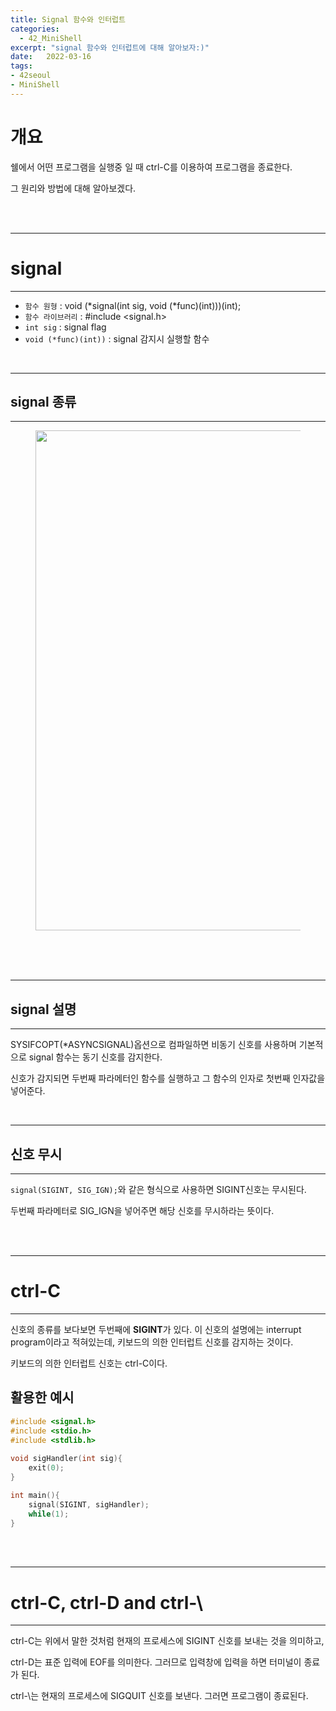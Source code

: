 ```yaml
---
title: Signal 함수와 인터럽트
categories: 
  - 42_MiniShell
excerpt: "signal 함수와 인터럽트에 대해 알아보자:)"
date:   2022-03-16
tags:
- 42seoul
- MiniShell
---
```


# 개요


쉘에서 어떤 프로그램을 실행중 일 때 ctrl-C를 이용하여 프로그램을 종료한다.

그 원리와 방법에 대해 알아보겠다.


<br />
<br />

---

# signal

---

* `함수 원형` : void (*signal(int sig, void (*func)(int)))(int);
* `함수 라이브러리` : #include <signal.h>
* `int sig` : signal flag
* `void (*func)(int))` : signal 감지시 실행할 함수

<br />

---

## signal 종류

---

<figure>
	<a href="https://user-images.githubusercontent.com/79088896/158511529-7aa13ae2-2486-42f4-b039-77535ab18ea8.png">
		<img src="https://user-images.githubusercontent.com/79088896/158511529-7aa13ae2-2486-42f4-b039-77535ab18ea8.png"  width="800px;">
	</a>
</figure>


<br />
<br />

<br />

---

## signal 설명

---

SYSIFCOPT(*ASYNCSIGNAL)옵션으로 컴파일하면 비동기 신호를 사용하며 기본적으로 signal 함수는 동기 신호를 감지한다.

신호가 감지되면 두번째 파라메터인 함수를 실행하고 그 함수의 인자로 첫번째 인자값을 넣어준다.

<br />

---

## 신호 무시

---

`signal(SIGINT, SIG_IGN);`와 같은 형식으로 사용하면 SIGINT신호는 무시된다.

두번째 파라메터로 SIG_IGN을 넣어주면 해당 신호를 무시하라는 뜻이다.


<br />
<br />

---

# ctrl-C

---

신호의 종류를 보다보면 두번째에 **SIGINT**가 있다. 이 신호의 설명에는 interrupt program이라고 적혀있는데, 키보드의 의한 인터럽트 신호를 감지하는 것이다. 

키보드의 의한 인터럽트 신호는 ctrl-C이다.

## 활용한 예시

```c
#include <signal.h>
#include <stdio.h>
#include <stdlib.h>
 
void sigHandler(int sig){
    exit(0);
}

int main(){
    signal(SIGINT, sigHandler);
    while(1);
}
```



<br />
<br />

---

# ctrl-C, ctrl-D and ctrl-\

---

ctrl-C는 위에서 말한 것처럼 현재의 프로세스에 SIGINT 신호를 보내는 것을 의미하고,

ctrl-D는 표준 입력에 EOF를 의미한다. 그러므로 입력창에 입력을 하면 터미널이 종료가 된다.

ctrl-\는 현재의 프로세스에 SIGQUIT 신호를 보낸다. 그러면 프로그램이 종료된다.

